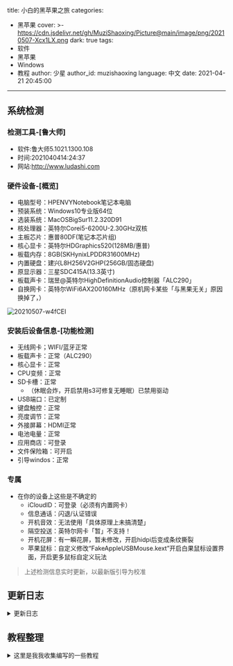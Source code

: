 title: 小白的黑苹果之旅
categories:
  - 黑苹果
cover: >-
  https://cdn.jsdelivr.net/gh/MuziShaoxing/Picture@main/image/png/20210507-Xcx1LX.png
dark: true
tags:
  - 软件
  - 黑苹果
  - Windows
  - 教程
author: 少星
author_id: muzishaoxing
language: 中文
date: 2021-04-21 20:45:00
---
## 系统检测
### 检测工具-[鲁大师]
- 软件:鲁大师5.1021.1300.108
- 时间:2021040414:24:37
- 网站:http://www.ludashi.com

### 硬件设备-[概览]
- 电脑型号：HPENVYNotebook笔记本电脑
- 预装系统：Windows10专业版64位
- 选装系统：MacOSBigSur11.2.320D91
- 核处理器：英特尔Corei5-6200U-2.30GHz双核
- 主板芯片：惠普80DF(笔记本芯片组)
- 核心显卡：英特尔HDGraphics520(128MB/惠普)
- 板载内存：8GB(SKHynixLPDDR31600MHz)
- 内置硬盘：建兴L8H256V2GHP(256GB/固态硬盘)
- 原显示器：三星SDC415A(13.3英寸)
- 板载声卡：瑞昱@英特尔HighDefinitionAudio控制器「ALC290」
- 自换网卡：英特尔WiFi6AX200160MHz（原机网卡某些「与黑果无关」原因换掉了，）

![20210507-w4fCEI](https://cdn.jsdelivr.net/gh/MuziShaoxing/Picture@main/image/png/20210507-w4fCEI.png)

### 安装后设备信息-[功能检测]
- 无线网卡；WIFI/蓝牙正常
- 板载声卡：正常（ALC290）
- 核心显卡：正常
- CPU变频：正常
- SD卡槽：正常
    - （休眠会炸，开启禁用s3可修复无睡眠）已禁用驱动
- USB端口：已定制
- 键盘触控：正常
- 亮度调节：正常
- 外接屏幕：HDMI正常
- 电池电量：正常
- 应用商店：可登录
- 文件保险箱：可开启
- 引导windos：正常

### 专属
 - 在你的设备上这些是不确定的
    - iCloudID：可登录（必须有内置网卡）
    - 信息通话：闪退/认证错误
    - 开机音效：无法使用「具体原理上未搞清楚」
    - 隔空投送：英特尔网卡「暂」不支持！
    - 开机花屏：有一瞬花屏，暂未修改，开启hidpi后变成条纹撕裂
    - 苹果鼠标：自定义修改“FakeAppleUSBMouse.kext”开启白果鼠标设置界面，开启更多鼠标自定义玩法

> 上述检测信息实时更新，以最新版引导为校准

## 更新日志
<details>
  <summary>更新日志</summary>

### 2020-12-10:
- 通过：https://github.com/acidanthera/OpenCorePkg
    - 下载OpenCore0.6.4正式版
- 通过：https://opencore.slowgeek.com
    - 选择架构，设置推荐OpenCore配置表参数

- 并加载核心驱动+核心补丁用于系统安装
- 核心驱动：
    - Lilu.kext
      - 仿冒核心前置驱动
    - VirtualSMC.kext
      - 虚拟SMC
    - AppleALC.kext
      - 声卡驱动
    - SMCProcessor.kext
      - 处理器驱动
    - SMCSuperIO.kext
      - IO传感器
    - USBInjectAll.kext
      - USB总线驱动
    - WhateverGreen.kext
      - 图形卡驱动
    - VoodooPS2Controller.kext
      - 笔记本键盘（触摸板）驱动

- 核心补丁：
    - SSDTECUSBXLAPTOP
      - 仿冒并覆盖嵌入式控制器，并强制USB电源属性

- 附加项目：
    - 增加“CtlnaAHCIPort.kext”
      - 用于BigSur系统下识别部分SATA磁盘（我的盘需要）。
    - 勾选惠普专用内核quirks选项
      - LapicKernelPanic
    - 勾选SATA磁盘专用内核quirks选项
      - “ThirdPartyDrives”开启TRIM支持
    - 设置六代笔记本推荐SMBIOS：MacBookPro13,2及三码信息

- 完成上述，即可安装进系统了。
  
- 主板设置：
    - 惠普这个机型主板设置相对简单，只需要关闭安全启动即可！！！

### 2020-12-11:
- 完善系统体验，设备硬件驱动完善。
- 增加内核“Sinetekrtsx.kext”
    - 驱动内置SD卡读卡器。
- 增加内核“BrightnessKeys.kext
    - 驱动亮度调节
- 增加内核“SMCBatteryManager.kext”
    - 驱动电池电量显示
- 增加内核“itlwm.kext"
    - 驱动英特尔AX200WiFi
- 增加内核“HoRNDIS.kext“
    - 驱动手机USB共享网络
- 增加内核“USBPorts.kext”
    - 定制USB端口信息
- 增加内核“IntelBluetoothFirmware.kext”
    - 驱动英特尔蓝牙
- 增加设备属性：显卡仿冒ID“AAPL,igplatformid=00001619”驱动显卡「并修补接口信息（这些不一定通用）」
- 增加设备属性：声卡仿冒ID“layoutid=1C000000“驱动声卡（型号=ALC269/ID=28）
- 增加ACPI补丁：“SSDTPLUG.aml”开启节能五项
- 增加ACPI补丁：“SSDTPNLF.aml”驱动亮度调节快捷键

### 2021-01-09:
- 发现故障SD卡休眠无法识别，报错“您插入的磁盘在此电脑上不能读取”
    - 禁用S3睡眠后不再报错，但是耗电量增加。
    - 移除sd卡驱动，眼不见为净

### 2021-01-10:

- 升级OpenCore0.6.5正式版底包
- 更换内核“itlwm.kext”为
    - AirportItlwm_Big_Sur.kext
    - AirportItlwm_Catalina.kext
    - AirportItlwm_Mojave.kext
    - AirportItlwm_High_Sierra.kext
    - 修复各版本原生WiFi开关使用

- 增加驱动“CPUFriend.kext与CPUFriendDataProvider.kext“增强CPU变频管理
- 增加内核“FakeAppleUSBMouse.kext”开启白果鼠标设置界面，开启更多鼠标自定义玩法（驱动需要自定义）

### 2021-01-20:
- 重新定义ssdt/Kexts注释名
- 测试，检查，修复OC引导Windows

### 2021-01-24:
- 升级OpenCore0.6.6正式版底包，更新个性图形化主题，增加图形化背景

### 2021-01-27:
- 移动Windows系统EFI文件至oc目录下用于BIOS默认启动项为oc
- 添加MIsc自定义启动项绝对路径
> \EFI\OC\Microsoft\BOOT\bootmgfw.efi

### 2021-03-20:
- 升级OC0.6.7，调整部分驱动更新，完善休眠信息
- 增加补丁：“SSDTPMCR.aml”
    - 添加缺失设备，APP9876，NVRAM相关
- 增加补丁：“SSDTSBUS.aml“
    - 修复SBUS
- 增加补丁：“SSDTDWAK.aml“
    - 修复待机睡眠功能
- 调整移动Windows系统EFI文件至oc目录下widows文件夹
    - 让你更清楚知道这是什么文件夹
- 修改MIsc自定义启动项绝对路径
> \EFI\OC\Windows\Microsoft\BOOT\bootmgfw.efi”

### 2021-04-08:
- 升级OpenCore0.6.8正式版底包,更新部分驱动版本

### 2021-05-07
  升级OpenCore0.6.9正式版底包,更新部分驱动版本
- 修改MIsc自定义启动项绝对路径
> \EFI\Windows\Microsoft\BOOT\bootmgfw.efi”
  - 用于解决某些情况被误删！！！
- 新增SSDT-UIAC.aml锁定usb端口，让系统更稳定
  - **如非此机型务必要删除套用**

  
### 分享修改：
- 添加v跑马模式
- USB端口定制移除，
- 内置网卡驱动默认不加载
- 三码移除（弄好后自行更换新的）
</details>


## 教程整理
<details>
  <summary>这里是我我收集编写的一些教程</summary>

[黑苹果的由来](https://mp.weixin.qq.com/s/UdXYPO6j6w1hJWiOW_WJlw)

[黑苹果之小白科普](https://mp.weixin.qq.com/s/cRzil2pSZlinx8Uo-gcTmA)

[转载：Hackintosh 实用教程与命令](https://mp.weixin.qq.com/s/md5e0he58CIcgD5n6RjxkQ)

[镜像下载地址整理](https://mp.weixin.qq.com/s/4XdLHYcWpdt35eK8IsJRgA)

[使用用gibMacOS图文安装黑苹果](https://mp.weixin.qq.com/s/ErmynXX26_sCGACy9rAe6Q)

[黑苹果OpenCore（OC）引导升级教程](https://mp.weixin.qq.com/s/BUT6xpii7AWpErRwRPzOLA)

[一个小白的黑苹果之旅[我的efi]](https://mp.weixin.qq.com/s/Vnrx2dGH1jbX168KkZFZWg)

[黑苹果之网卡驱动篇](https://mp.weixin.qq.com/s/s7HgTlHzhbUwLAHxaKTMAA)

[黑苹果之触控板篇](https://mp.weixin.qq.com/s/3fuHN2isetrVMDzwY45m2g)

[一键开启 MacOS HIDPI](https://mp.weixin.qq.com/s/C7URLJ4jXRKBKuz_GGqBWw)

[黑苹果之独立显卡支持列表](https://mp.weixin.qq.com/s/l-SnOXMQ9zXjJgBA3tb9zA)

[黑苹果 CPU 管理驱动（开启CPU变频）](https://mp.weixin.qq.com/s/upV_PWL9rLMzZRyAR2K61A)

[黑苹果/Windows双系统引导共存设置](https://mp.weixin.qq.com/s/VHQboy1H4mzC3jfB6KJbgg)

[雷电三补丁模版与生成](https://mp.weixin.qq.com/s/xri9Jhv0Onr-_A54NIMpSw)

[黑苹果之登陆APP Store（设备内建）](https://mp.weixin.qq.com/s/OXEAcO48Ri8vORpcNNjRnQ)

[黑苹果与Windows系统时间不同步的解决办法](https://mp.weixin.qq.com/s/wPbpt1CVlN3cQE-brVG5Zg)

[OpenCore（OC）引导添加可视化主题](https://mp.weixin.qq.com/s/Z92mjDpx3YTdIy80W6tlIQ)

</details>